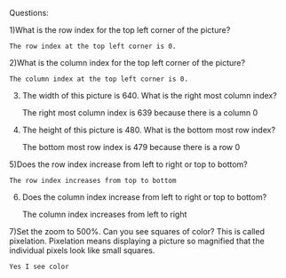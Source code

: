 Questions:

1)What is the row index for the top left corner of the picture?

	The row index at the top left corner is 0.

2)What is the column index for the top left corner of the picture?

	The column index at the top left corner is 0.

3) The width of this picture is 640. What is the right most column index?

	The right most column index is 639 because there is a column 0

4) The height of this picture is 480. What is the bottom most row index?

	The bottom most row index is 479 because there is a row 0

5)Does the row index increase from left to right or top to bottom?

	The row index increases from top to bottom

6) Does the column index increase from left to right or top to bottom?

	The column index increases from left to right

7)Set the zoom to 500%. Can you see squares of color? This is called pixelation. Pixelation means displaying a picture so magnified that the individual pixels look like small squares.

	Yes I see color
